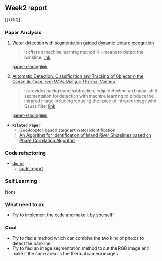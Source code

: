 ## Week2 report

[[_TOC_]]
<!-- ### Coding
1. [ ](./report  .md) ([ ](./code code))
2.  -->
### Paper Analysis
1. [Water detection with segmentation guided dynamic texture recognition](../../paper/bankline-detection/machine-learning/robio_2012.pdf)
    > It offers a machine learning method K - means to detect the bankline.
    [link](https://ieeexplore.ieee.org/abstract/document/6491235)

    [paper-readinglink](./paper-analysis/week2_Junyu.md)

2. [Automatic Detection, Classification and Tracking of Objects in the Ocean Surface from UAVs Using a Thermal Camera](../../paper/bankline-detection/machine-learning/07119238.pdf)
    >It provides background subtraction, edge detection and mean shift segmentation for detection with machine learning to produce the infrared image including reducing the noice of infrared image with Gauss filter
    [link](https://ieeexplore.ieee.org/abstract/document/7119238)

    [paper-readinglink](./paper-analysis/week2_Zhiyu.md)


- **`Related Paper`** 
    - [Quadcopter-based stagnant water identification](https://ieeexplore.ieee.org/abstract/document/7490049/figures#figures)
    - [An Algorithm for Identification of Inland River Shorelines based on Phase Correlation Algorithm](https://ieeexplore.ieee.org/abstract/document/8996801)

### Code refactoring 
- [demo](../../code/code.py)
  - [code report](../../code/report-for-code/demo.md)

### Self Learning 
None 

### What need to do
- Try to implement the code and make it by yourself!

### Goal
- Try to find a method which can combine the two kind of photos to detect the bankline
- Try to find an image segmentation method to cut the RGB image and make it the same area as the thermal camera images




